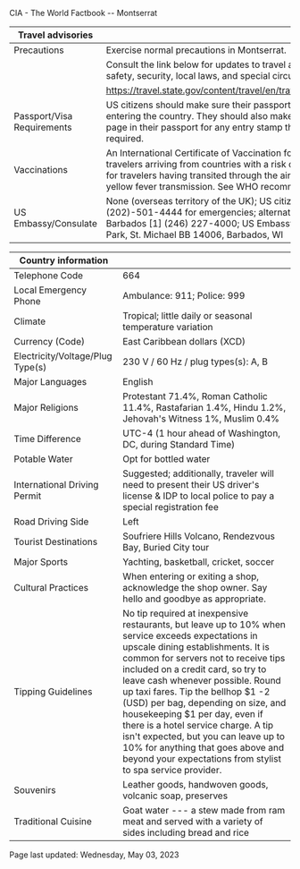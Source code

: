 CIA - The World Factbook -- Montserrat

| Travel advisories | |
| --- | --- |
| Precautions | Exercise normal precautions in Montserrat. |
| | Consult the link below for updates to travel advisories and statements on safety, security, local laws, and special circumstances in this country. |
| | <https://travel.state.gov/content/travel/en/traveladvisories/traveladvisories.html> |
| Passport/Visa Requirements | US citizens should make sure their passport is valid at the date of their entering the country. They should also make sure they have at least 1 blank page in their passport for any entry stamp that will be required. A visa is not required. |
| Vaccinations | An International Certificate of Vaccination for yellow fever is required for travelers arriving from countries with a risk of yellow fever transmission and for travelers having transited through the airport of a country with risk of yellow fever transmission. See WHO recommendations.  <http://www.who.int/> |
| US Embassy/Consulate | None (overseas territory of the UK); US citizens may call US Dept of State (202)-501-4444 for emergencies; alternate contact is the US Embassy in Barbados [1] (246) 227-4000; US Embassy in Bridgetown, Wildey Business Park, St. Michael BB 14006, Barbados, WI |

| Country information |  |
| --- | --- |
| Telephone Code | 664 |
| Local Emergency Phone | Ambulance: 911; Police: 999 |
| Climate | Tropical; little daily or seasonal temperature variation |
| Currency (Code) | East Caribbean dollars (XCD) |
| Electricity/Voltage/Plug Type(s) | 230 V / 60 Hz / plug types(s): A, B |
| Major Languages | English |
| Major Religions | Protestant 71.4%, Roman Catholic 11.4%, Rastafarian 1.4%, Hindu 1.2%, Jehovah's Witness 1%, Muslim 0.4% |
| Time Difference | UTC-4 (1 hour ahead of Washington, DC, during Standard Time) |
| Potable Water | Opt for bottled water |
| International Driving Permit | Suggested; additionally, traveler will need to present their US driver's license & IDP to local police to pay a special registration fee |
| Road Driving Side | Left |
| Tourist Destinations | Soufriere Hills Volcano, Rendezvous Bay, Buried City tour |
| Major Sports | Yachting, basketball, cricket, soccer |
| Cultural Practices | When entering or exiting a shop, acknowledge the shop owner. Say hello and goodbye as appropriate. |
| Tipping Guidelines | No tip required at inexpensive restaurants, but leave up to 10% when service exceeds expectations in upscale dining establishments. It is common for servers not to receive tips included on a credit card, so try to leave cash whenever possible. Round up taxi fares. Tip the bellhop $1 -2 (USD) per bag, depending on size, and housekeeping $1 per day, even if there is a hotel service charge. A tip isn't expected, but you can leave up to 10% for anything that goes above and beyond your expectations from stylist to spa service provider. |
| Souvenirs | Leather goods, handwoven goods, volcanic soap, preserves |
| Traditional Cuisine | Goat water --- a stew made from ram meat and served with a variety of sides including bread and rice |

Page last updated: Wednesday, May 03, 2023

